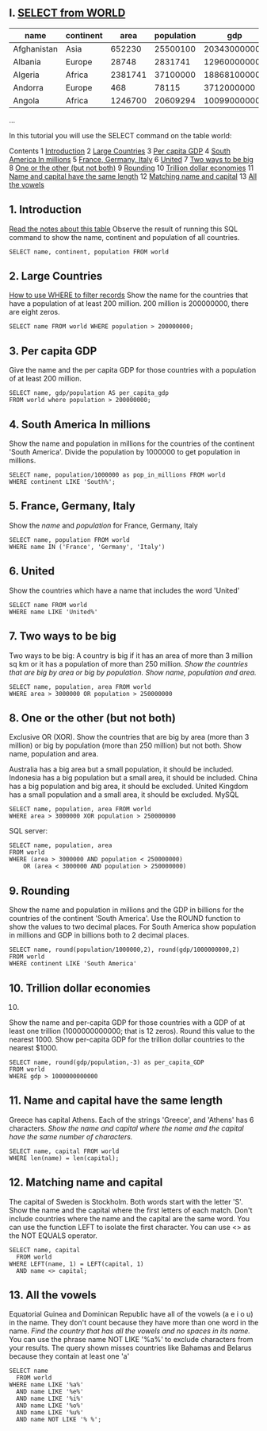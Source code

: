 ## I. [SELECT from WORLD](https://sqlzoo.net/wiki/SELECT_from_WORLD_Tutorial)
| name	        | continent	    | area	        | population	  |     gdp       |
| ------------- | ------------- | ------------- | ------------- | ------------- | 
|Afghanistan	  | Asia	        | 652230	| 25500100	| 20343000000 |
|Albania	      | Europe	      | 28748   |	2831741   |	12960000000 |
|Algeria	      | Africa	      |2381741	| 37100000	| 188681000000 | 
|Andorra	      | Europe	      |468	    |78115      | 3712000000 | 
|Angola	        | Africa	      |1246700	| 20609294	| 100990000000 |
...

In this tutorial you will use the SELECT command on the table world:

Contents
1	[Introduction](#introduction)
2	[Large Countries](#large_contries)
3	[Per capita GDP](#per_capita_gdp)
4	[South America In millions](#south_america_in_millions)
5	[France, Germany, Italy](#france_germany_italy)
6	[United](#united)
7	[Two ways to be big](#two_ways_to_be_big)
8	[One or the other (but not both)](#one_or_the_other)
9	[Rounding](#rounding)
10	[Trillion dollar economies](#trillion_dollar_economies)
11	[Name and capital have the same length](#name_and_capital)
12	[Matching name and capital](#matching_name)
13	[All the vowels](#all_the_vowels)

## 1. Introduction
[Read the notes about this table](https://sqlzoo.net/wiki/Read_the_notes_about_this_table.)
Observe the result of running this SQL command to show the name, continent and population of all countries.
```
SELECT name, continent, population FROM world
```

## 2. Large Countries
[How to use WHERE to filter records](https://sqlzoo.net/wiki/WHERE_filters)
Show the name for the countries that have a population of at least 200 million. 200 million is 200000000, there are eight zeros.

```
SELECT name FROM world WHERE population > 200000000;
```
## 3. Per capita GDP
Give the name and the per capita GDP for those countries with a population of at least 200 million.
```
SELECT name, gdp/population AS per_capita_gdp
FROM world where population > 200000000;
```

## 4. South America In millions
Show the name and population in millions for the countries of the continent 'South America'. 
Divide the population by 1000000 to get population in millions.
```
SELECT name, population/1000000 as pop_in_millions FROM world
WHERE continent LIKE 'South%';
```

## 5. France, Germany, Italy
Show the _name_ and _population_ for France, Germany, Italy
```
SELECT name, population FROM world
WHERE name IN ('France', 'Germany', 'Italy')
```

## 6. United
Show the countries which have a name that includes the word 'United'
```
SELECT name FROM world
WHERE name LIKE 'United%'
```

## 7. Two ways to be big
Two ways to be big: 
A country is big if it has an area of more than 3 million sq km 
or it has a population of more than 250 million.
_Show the countries that are big by area or big by population._
_Show name, population and area._
```
SELECT name, population, area FROM world
WHERE area > 3000000 OR population > 250000000
```
## 8. One or the other (but not both)
Exclusive OR (XOR). Show the countries that are big by area (more than 3 million) or big by population (more than 250 million) but not both. Show name, population and area.

Australia has a big area but a small population, it should be included.
Indonesia has a big population but a small area, it should be included.
China has a big population and big area, it should be excluded.
United Kingdom has a small population and a small area, it should be excluded.
MySQL
```
SELECT name, population, area FROM world 
WHERE area > 3000000 XOR population > 250000000
```
SQL server:
```
SELECT name, population, area
FROM world
WHERE (area > 3000000 AND population < 250000000)
    OR (area < 3000000 AND population > 250000000)
```

## 9. Rounding
Show the name and population in millions and the GDP in billions for the countries of the continent 'South America'.
Use the ROUND function to show the values to two decimal places.
For South America show population in millions and GDP in billions both to 2 decimal places.
```
SELECT name, round(population/1000000,2), round(gdp/1000000000,2)
FROM world
WHERE continent LIKE 'South America'
```

## 10. Trillion dollar economies
10.
Show the name and per-capita GDP for those countries with a GDP of at least one trillion (1000000000000; that is 12 zeros). 
Round this value to the nearest 1000.
Show per-capita GDP for the trillion dollar countries to the nearest $1000.
```
SELECT name, round(gdp/population,-3) as per_capita_GDP
FROM world
WHERE gdp > 1000000000000
```

## 11. Name and capital have the same length
Greece has capital Athens.
Each of the strings 'Greece', and 'Athens' has 6 characters.
_Show the name and capital where the name and the capital have the same number of characters._
```
SELECT name, capital FROM world
WHERE len(name) = len(capital);
```

## 12. Matching name and capital
The capital of Sweden is Stockholm. Both words start with the letter 'S'.
Show the name and the capital where the first letters of each match. 
Don't include countries where the name and the capital are the same word.
You can use the function LEFT to isolate the first character.
You can use <> as the NOT EQUALS operator.
```
SELECT name, capital 
  FROM world 
WHERE LEFT(name, 1) = LEFT(capital, 1) 
  AND name <> capital;
```

## 13. All the vowels
Equatorial Guinea and Dominican Republic have all of the vowels (a e i o u) in the name. 
They don't count because they have more than one word in the name.
_Find the country that has all the vowels and no spaces in its name._
You can use the phrase name NOT LIKE '%a%' to exclude characters from your results.
The query shown misses countries like Bahamas and Belarus because they contain at least one 'a'
```
SELECT name
  FROM world
WHERE name LIKE '%a%'
  AND name LIKE '%e%'
  AND name LIKE '%i%'
  AND name LIKE '%o%'
  AND name LIKE '%u%'
  AND name NOT LIKE '% %';
```
